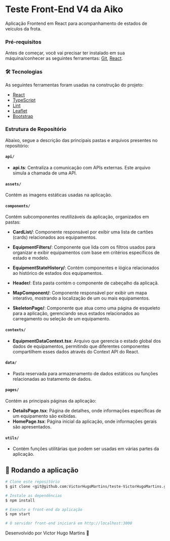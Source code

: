 # Teste Front-End V4 da Aiko

Aplicação Frontend em React para acompanhamento de estados de veículos da frota.

### Pré-requisitos

Antes de começar, você vai precisar ter instalado em sua máquina/conhecer as seguintes ferramentas:
[Git](https://git-scm.com), [React](https://pt-br.reactjs.org/).

### 🛠 Tecnologias

As seguintes ferramentas foram usadas na construção do projeto:

- [React](https://pt-br.reactjs.org/)
- [TypeScript](https://www.typescriptlang.org/)
- [Lint](https://eslint.org/)
- [Leaflet](https://leafletjs.com/)
- [Bootstrap](https://getbootstrap.com/)

### Estrutura de Repositório

Abaixo, segue a descrição das principais pastas e arquivos presentes no repositório:

#### `api/`
- **api.ts**: Centraliza a comunicação com APIs externas. Este arquivo simula a chamada de uma API.

#### `assets/`
Contém as imagens estáticas usadas na aplicação.

#### `components/`
Contém subcomponentes reutilizáveis da aplicação, organizados em pastas:

- **CardList/**: Componente responsável por exibir uma lista de cartões (cards) relacionados aos equipamentos.

- **EquipmentFilters/**: Componente que lida com os filtros usados para organizar e exibir equipamentos com base em critérios específicos de estado e modelo.

- **EquipmentStateHistory/**: Contém componentes e lógica relacionados ao histórico de estados dos equipamentos.

- **Header/**: Esta pasta contém o componente de cabeçalho da aplicaçã.

- **MapComponent/**: Componente responsável por exibir um mapa interativo, mostrando a localização de um ou mais equipamentos.

- **SkeletonPage/**: Componente que atua como uma página de esqueleto para a aplicação, gerenciando seus estados relacionados ao carregamento ou seleção de um equipamento.

#### `contexts/`
- **EquipmentDataContext.tsx**: Arquivo que gerencia o estado global dos dados de equipamentos, permitindo que diferentes componentes compartilhem esses dados através do Context API do React.

#### `data/`
- Pasta reservada para armazenamento de dados estáticos ou funções relacionadas ao tratamento de dados.

#### `pages/`
Contém as principais páginas da aplicação:

- **DetailsPage.tsx**: Página de detalhes, onde informações específicas de um equipamento são exibidas.
- **HomePage.tsx**: Página inicial da aplicação, onde informações gerais são apresentados.

#### `utils/`
- Contém funções utilitárias que podem ser usadas em várias partes da aplicação.


## 🎲 Rodando a aplicação

```bash
# Clone este repositório
$ git clone <git@github.com:VictorHugoMartins/teste-VictorHugoMartins.git>

# Instale as dependências
$ npm install

# Execute o front-end da aplicação
$ npm start

# O servidor front-end iniciará em http://localhost:3000
```

Desenvolvido por Victor Hugo Martins 🦸